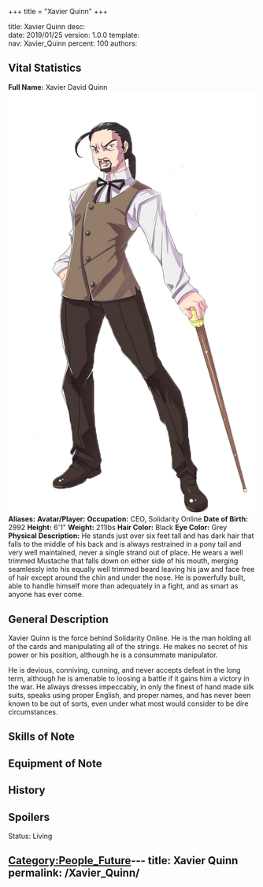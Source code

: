 +++
title = "Xavier Quinn"
+++

title:		Xavier Quinn
desc:		
date:		2019/01/25
version:	1.0.0
template:	
nav:		Xavier_Quinn
percent:	100
authors:	
## Vital Statistics

**Full Name:** Xavier David Quinn ![XavierSolo.png](/images/XavierSolo.png
"XavierSolo.png") **Aliases:**
**Avatar/Player:**
**Occupation:** CEO, Solidarity Online
**Date of Birth:** 2992
**Height:** 6'1"
**Weight:** 211lbs
**Hair Color:** Black
**Eye Color:** Grey
**Physical Description:** He stands just over six feet tall and has dark
hair that falls to the middle of his back and is always restrained in a
pony tail and very well maintained, never a single strand out of place.
He wears a well trimmed Mustache that falls down on either side of his
mouth, merging seamlessly into his equally well trimmed beard leaving
his jaw and face free of hair except around the chin and under the nose.
He is powerfully built, able to handle himself more than adequately in a
fight, and as smart as anyone has ever come.

## General Description

Xavier Quinn is the force behind Solidarity Online. He is the man
holding all of the cards and manipulating all of the strings. He makes
no secret of his power or his position, although he is a consummate
manipulator.

He is devious, conniving, cunning, and never accepts defeat in the long
term, although he is amenable to loosing a battle if it gains him a
victory in the war. He always dresses impeccably, in only the finest of
hand made silk suits, speaks using proper English, and proper names, and
has never been known to be out of sorts, even under what most would
consider to be dire circumstances.

## Skills of Note

## Equipment of Note

## History

## Spoilers

<spoiler text="Status">Status: Living</spoiler>

[Category:People_Future](Category:People_Future "wikilink")---
title: Xavier Quinn
permalink: /Xavier_Quinn/
---

